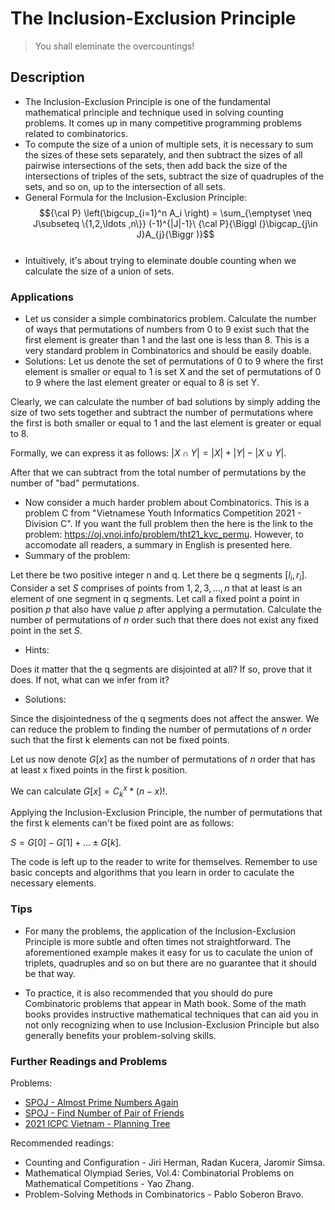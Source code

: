 # The Inclusion-Exclusion Principle
> You shall eleminate the overcountings!
## Description
- The Inclusion-Exclusion Principle is one of the fundamental mathematical principle and technique used in solving counting problems. It comes up in many competitive programming problems related to combinatorics. 
- To compute the size of a union of multiple sets, it is necessary to sum the sizes of these sets separately, and then subtract the sizes of all pairwise intersections of the sets, then add back the size of the intersections of triples of the sets, subtract the size of quadruples of the sets, and so on, up to the intersection of all sets.
- General Formula for the Inclusion-Exclusion Principle:
$${\cal P} \left(\bigcup_{i=1}^n A_i \right) = \sum_{\emptyset \neq J\subseteq \{1,2,\ldots ,n\}} (-1)^{|J|-1}\ {\cal P}{\Biggl (}\bigcap_{j\in J}A_{j}{\Biggr )}$$ 
- Intuitively, it's about trying to eleminate double counting when we calculate the size of a union of sets.
### Applications
- Let us consider a simple combinatorics problem. Calculate the number of ways that permutations of numbers from $0$ to $9$ exist such that the first element is greater than $1$ and the last one is less than $8$. This is a very standard problem in Combinatorics and should be easily doable.
- Solutions:
Let us denote the set of permutations of $0$ to $9$ where the first element is smaller or equal to $1$ is set X and the set of permutations of $0$ to $9$ where the last element greater or equal to $8$ is set Y.

Clearly, we can calculate the number of bad solutions by simply adding the size of two sets together and subtract the number of permutations where the first is both smaller or equal to $1$ and the last element is greater or equal to $8$. 

Formally, we can express it as follows: $|X \cap Y| = |X| + |Y| - |X \cup Y|$.

After that we can subtract from the total number of permutations by the number of "bad" permutations.

- Now consider a much harder problem about Combinatorics. This is a problem C from "Vietnamese Youth Informatics Competition 2021 - Division C". If you want the full problem then the here is the link to the problem: https://oj.vnoi.info/problem/tht21_kvc_permu. However, to accomodate all readers, a summary in English is presented here.
- Summary of the problem:

Let there be two positive integer n and q.
Let there be q segments $[l_{i},r_{i}]$.
Consider a set $S$ comprises of points from $1,2,3,\dots,n$ that at least is an element of one segment in q segments.
Let call a fixed point a point in position $p$ that also have value $p$ after applying a permutation.
Calculate the number of permutations of $n$ order such that there does not exist any fixed point in the set $S$.

- Hints:

Does it matter that the q segments are disjointed at all? If so, prove that it does. If not, what can we infer from it?

- Solutions:

Since the disjointedness of the q segments does not affect the answer. We can reduce the problem to finding the number of permutations of $n$ order such that the first k elements can not be fixed points. 

Let us now denote $G[x]$ as the number of permutations of $n$ order that has at least x fixed points in the first k position.

We can calculate $G[x] = C^{x}_{k} * (n-x)!.$

Applying the Inclusion-Exclusion Principle, the number of permutations that the first k elements can't be fixed point are as follows:

$S = G[0] - G[1] + \dots \pm G[k]$.

The code is left up to the reader to write for themselves. Remember to use basic concepts and algorithms that you learn in order to caculate the necessary elements.

### Tips

- For many the problems, the application of the Inclusion-Exclusion Principle is more subtle and often times not straightforward. The aforementioned example makes it easy for us to caculate the union of triplets, quadruples and so on but there are no guarantee that it should be that way.

- To practice, it is also recommended that you should do pure Combinatoric problems that appear in Math book. Some of the math books provides instructive mathematical techniques that can aid you in not only recognizing when to use Inclusion-Exclusion Principle but also generally benefits your problem-solving skills.

### Further Readings and Problems
Problems:
- [SPOJ - Almost Prime Numbers Again](https://www.spoj.com/problems/KPRIMESB/)
- [SPOJ - Find Number of Pair of Friends](https://www.spoj.com/problems/IITKWPCH/)
- [2021 ICPC Vietnam - Planning Tree](https://oj.vnoi.info/problem/icpc21_mn_b?fbclid=IwAR29ZvwW3TK3-cFesIOoSRaGzrd18Ud2BlDp1_losreuTmUpwYVwCYmYQWs)

Recommended readings:
- Counting and Configuration - Jiri Herman, Radan Kucera, Jaromir Simsa.
- Mathematical Olympiad Series, Vol.4: Combinatorial Problems on Mathematical Competitions - Yao Zhang.
- Problem-Solving Methods in Combinatorics - Pablo Soberon Bravo.
